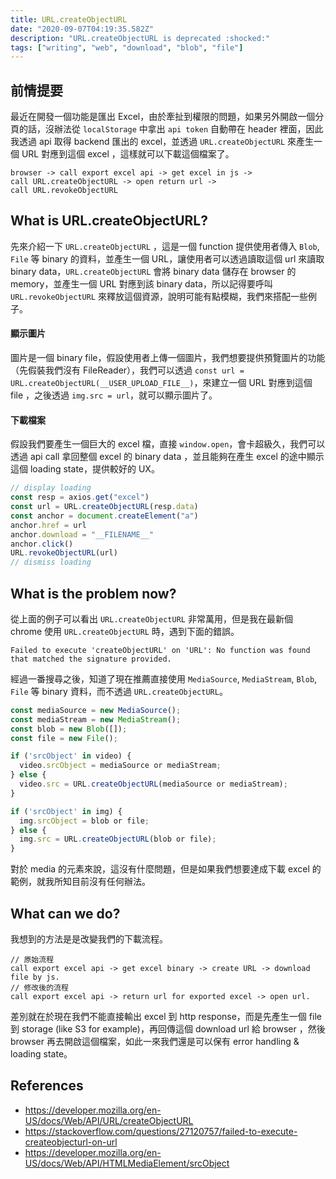 ```yaml
---
title: URL.createObjectURL
date: "2020-09-07T04:19:35.582Z"
description: "URL.createObjectURL is deprecated :shocked:"
tags: ["writing", "web", "download", "blob", "file"]
---
```


## 前情提要

最近在開發一個功能是匯出 Excel，由於牽扯到權限的問題，如果另外開啟一個分頁的話，沒辦法從 `localStorage` 中拿出 `api token` 自動帶在 header 裡面，因此我透過 api 取得 backend 匯出的 excel，並透過 `URL.createObjectURL` 來產生一個 URL 對應到這個 excel ，這樣就可以下載這個檔案了。

```
browser -> call export excel api -> get excel in js ->
call URL.createObjectURL -> open return url ->
call URL.revokeObjectURL
```

## What is URL.createObjectURL?

先來介紹一下 `URL.createObjectURL` ，這是一個 function 提供使用者傳入 `Blob`, `File` 等 binary 的資料，並產生一個 URL，讓使用者可以透過讀取這個 url 來讀取 binary data，`URL.createObjectURL` 會將 binary data 儲存在 browser 的 memory，並產生一個 URL 對應到該 binary data，所以記得要呼叫 `URL.revokeObjectURL` 來釋放這個資源，說明可能有點模糊，我們來搭配一些例子。

#### 顯示圖片

圖片是一個 binary file，假設使用者上傳一個圖片，我們想要提供預覽圖片的功能（先假裝我們沒有 FileReader），我們可以透過 `const url = URL.createObjectURL(__USER_UPLOAD_FILE__)`，來建立一個 URL 對應到這個 file ，之後透過 `img.src = url`，就可以顯示圖片了。

#### 下載檔案

假設我們要產生一個巨大的 excel 檔，直接 `window.open`，會卡超級久，我們可以透過 api call 拿回整個 excel 的 binary data ，並且能夠在產生 excel 的途中顯示這個 loading state，提供較好的 UX。

```ts
// display loading
const resp = axios.get("excel")
const url = URL.createObjectURL(resp.data)
const anchor = document.createElement("a")
anchor.href = url
anchor.download = "__FILENAME__"
anchor.click()
URL.revokeObjectURL(url)
// dismiss loading
```

## What is the problem now?

從上面的例子可以看出 `URL.createObjectURL` 非常萬用，但是我在最新個 chrome 使用 `URL.createObjectURL` 時，遇到下面的錯誤。

```
Failed to execute 'createObjectURL' on 'URL': No function was found that matched the signature provided.
```

經過一番搜尋之後，知道了現在推薦直接使用 `MediaSource`, `MediaStream`, `Blob`, `File` 等 binary 資料，而不透過 `URL.createObjectURL`。

```ts
const mediaSource = new MediaSource();
const mediaStream = new MediaStream();
const blob = new Blob([]);
const file = new File();

if ('srcObject' in video) {
  video.srcObject = mediaSource or mediaStream;
} else {
  video.src = URL.createObjectURL(mediaSource or mediaStream);
}

if ('srcObject' in img) {
  img.srcObject = blob or file;
} else {
  img.src = URL.createObjectURL(blob or file);
}
```

對於 media 的元素來說，這沒有什麼問題，但是如果我們想要達成下載 excel 的範例，就我所知目前沒有任何辦法。

## What can we do?

我想到的方法是是改變我們的下載流程。

```
// 原始流程
call export excel api -> get excel binary -> create URL -> download file by js.
// 修改後的流程
call export excel api -> return url for exported excel -> open url.
```

差別就在於現在我們不能直接輸出 excel 到 http response，而是先產生一個 file 到 storage (like S3 for example)，再回傳這個 download url 給 browser ，然後 browser 再去開啟這個檔案，如此一來我們還是可以保有 error handling & loading state。

## References

- https://developer.mozilla.org/en-US/docs/Web/API/URL/createObjectURL
- https://stackoverflow.com/questions/27120757/failed-to-execute-createobjecturl-on-url
- https://developer.mozilla.org/en-US/docs/Web/API/HTMLMediaElement/srcObject
